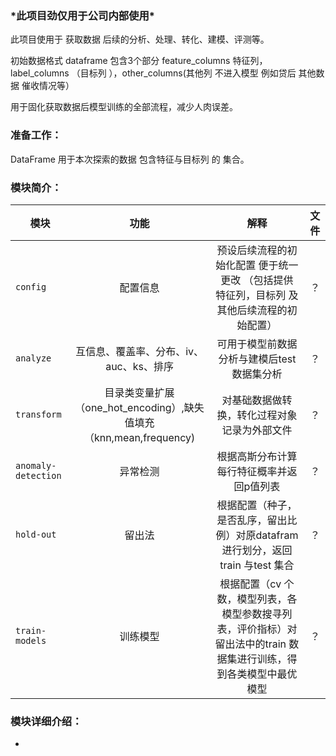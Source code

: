 ### \*此项目劲仅用于公司内部使用\*

此项目使用于 获取数据 后续的分析、处理、转化、建模、评测等。

初始数据格式 dataframe 包含3个部分 feature_columns 特征列，label_columns （目标列 ），other_columns(其他列 不进入模型 例如贷后 其他数据 催收情况等）

用于固化获取数据后模型训练的全部流程，减少人肉误差。

### 准备工作：

DataFrame  用于本次探索的数据 包含特征与目标列 的 集合。


### 模块简介：

| 模块           | 功能           | 解释          |文件|
| ------------- |:-----------------------------:|:-------------:|:-------------:|
| `config`      | 配置信息 |预设后续流程的初始化配置 便于统一更改 （包括提供 特征列，目标列 及其他后续流程的初始配置） |？|
| `analyze`     | 互信息、覆盖率、分布、iv、auc、ks、排序 | 可用于模型前数据分析与建模后test数据集分析 |？|
| `transform`   | 目录类变量扩展（one_hot_encoding）,缺失值填充（knn,mean,frequency)     | 对基础数据做转换，转化过程对象记录为外部文件 |？|
| `anomaly-detection` | 异常检测 |根据高斯分布计算每行特征概率并返回p值列表 |？|
| `hold-out`      | 留出法 | 根据配置（种子，是否乱序，留出比例）对原datafram 进行划分，返回train 与test 集合 |？|
| `train-models`  | 训练模型 | 根据配置（cv 个数，模型列表，各模型参数搜寻列表，评价指标）对留出法中的train 数据集进行训练，得到各类模型中最优模型 |？|


### 模块详细介绍：

-


